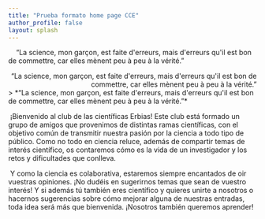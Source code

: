 ```yaml
---
title: "Prueba formato home page CCE"
author_profile: false
layout: splash
---
```

&nbsp;&nbsp;&nbsp;&nbsp;“La science, mon garçon, est faite d'erreurs, mais d'erreurs qu'il est bon de commettre, car elles mènent peu à peu à la vérité.”

<div style="text-align: right"> “La science, mon garçon, est faite d'erreurs, mais d'erreurs qu'il est bon de commettre, car elles mènent peu à peu à la vérité.” </div>
> *“La science, mon garçon, est faite d'erreurs, mais d'erreurs qu'il est bon de commettre, car elles mènent peu à peu à la vérité.”*
  
&nbsp;¡Bienvenido al club de las científicas Erbias! Este club está formado un grupo de amigos que provenimos de distintas ramas científicas, con el objetivo común de transmitir nuestra pasión por la ciencia a todo tipo de público. Como no todo en ciencia reluce, además de compartir temas de interés científico, os contaremos cómo es la vida de un investigador y los retos y dificultades que conlleva. 

&nbsp;Y como la ciencia es colaborativa, estaremos siempre encantados de oir vuestras opiniones. 
¡No dudéis en sugerirnos temas que sean de vuestro interés! Y si además tú también eres científico y quieres unirte a nosotros o hacernos sugerencias sobre cómo mejorar alguna de nuestras entradas, toda idea será más que bienvenida. ¡Nosotros también queremos aprender!
